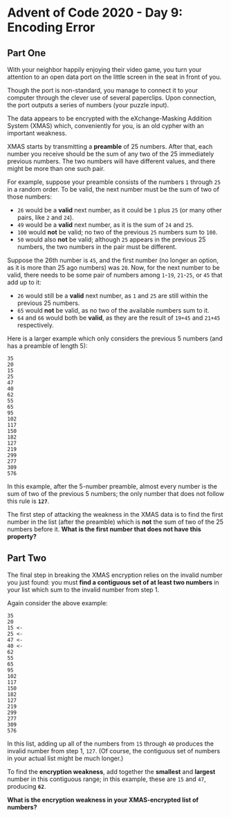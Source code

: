 # Advent of Code 2020 - Day 9: Encoding Error

## Part One

With your neighbor happily enjoying their video game, you turn your attention
to an open data port on the little screen in the seat in front of you.

Though the port is non-standard, you manage to connect it to your computer
through the clever use of several paperclips. Upon connection, the port outputs
a series of numbers (your puzzle input).

The data appears to be encrypted with the eXchange-Masking Addition System
(XMAS) which, conveniently for you, is an old cypher with an important
weakness.

XMAS starts by transmitting a **preamble** of 25 numbers. After that, each number
you receive should be the sum of any two of the 25 immediately previous numbers.
The two numbers will have different values, and there might be more than one such
pair.

For example, suppose your preamble consists of the numbers `1` through `25` in
a random order. To be valid, the next number must be the sum of two of those
numbers:

- `26` would be a **valid** next number, as it could be `1` plus `25` (or many
  other pairs, like `2` and `24`).
- `49` would be a **valid** next number, as it is the sum of `24` and `25`.
- `100` would **not** be valid; no two of the previous `25` numbers sum to `100`.
- `50` would also **not** be valid; although `25` appears in the previous 25
  numbers, the two numbers in the pair must be different.

Suppose the 26th number is `45`, and the first number (no longer an option, as
it is more than 25 ago numbers) was `20`. Now, for the next number to be valid,
there needs to be some pair of numbers among `1`-`19`, `21`-`25`, or `45` that
add up to it:

- `26` would still be a **valid** next number, as `1` and `25` are still within
  the previous 25 numbers.
- `65` would **not** be valid, as no two of the available numbers sum to it.
- `64` and `66` would both be **valid**, as they are the result of `19+45` and
  `21+45` respectively.

Here is a larger example which only considers the previous 5 numbers (and has a
preamble of length 5):

```
35
20
15
25
47
40
62
55
65
95
102
117
150
182
127
219
299
277
309
576
```

In this example, after the 5-number preamble, almost every number is the sum of
two of the previous 5 numbers; the only number that does not follow this rule
is **`127`**.

The first step of attacking the weakness in the XMAS data is to find the first
number in the list (after the preamble) which is **not** the sum of two of
the 25 numbers before it. **What is the first number that does not have this
property?**

## Part Two

The final step in breaking the XMAS encryption relies on the invalid number you
just found: you must **find a contiguous set of at least two numbers** in your
list which sum to the invalid number from step 1.

Again consider the above example:

```
35
20
15 <-
25 <-
47 <-
40 <-
62
55
65
95
102
117
150
182
127
219
299
277
309
576
```

In this list, adding up all of the numbers from `15` through `40` produces the
invalid number from step 1, `127`. (Of course, the contiguous set of numbers in
your actual list might be much longer.)

To find the **encryption weakness**, add together the **smallest** and
**largest** number in this contiguous range; in this example, these are `15` and
`47`, producing **`62`**.

**What is the encryption weakness in your XMAS-encrypted list of numbers?**
